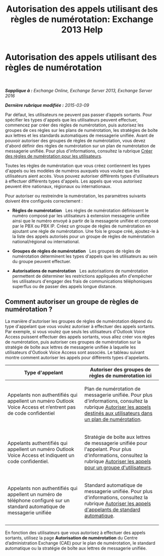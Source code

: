 ﻿---
title: 'Autorisation des appels utilisant des règles de numérotation: Exchange 2013 Help'
TOCTitle: Autorisation des appels utilisant des règles de numérotation
ms:assetid: 4c18bc07-f55c-42b7-81c1-729878aa93aa
ms:mtpsurl: https://technet.microsoft.com/fr-fr/library/JJ898499(v=EXCHG.150)
ms:contentKeyID: 51407182
ms.date: 05/23/2018
mtps_version: v=EXCHG.150
ms.translationtype: MT
---

# Autorisation des appels utilisant des règles de numérotation

 

_**Sapplique à :** Exchange Online, Exchange Server 2013, Exchange Server 2016_

_**Dernière rubrique modifiée :** 2015-03-09_

Par défaut, les utilisateurs ne peuvent pas passer d’appels sortants. Pour spécifier les types d'appels que les utilisateurs peuvent effectuer, commencez par créer des règles de numérotation, puis autorisez les groupes de ces règles sur les plans de numérotation, les stratégies de boîte aux lettres et les standards automatiques de messagerie unifiée. Avant de pouvoir autoriser des groupes de règles de numérotation, vous devez d'abord définir des règles de numérotation sur un plan de numérotation de messagerie unifiée. Pour plus d'informations, consultez la rubrique [Créer des règles de numérotation pour les utilisateurs](create-dialing-rules-for-users-exchange-2013-help.md).

Toutes les règles de numérotation que vous créez contiennent les types d'appels ou les modèles de numéros auxquels vous voulez que les utilisateurs aient accès. Vous pouvez autoriser différents types d'utilisateurs à effectuer différents types d'appels. Les appels que vous autorisez peuvent être nationaux, régionaux ou internationaux.

Pour autoriser ou restreindre la numérotation, les paramètres suivants doivent être configurés correctement :

  - **Règles de numérotation**   Les règles de numérotation définissent le numéro composé par les utilisateurs à extension messagerie unifiée ainsi que le numéro envoyé à partir de la messagerie unifiée et composé par le PBX ou PBX IP. Créez un groupe de règles de numérotation en ajoutant une règle de numérotation. Une fois le groupe créé, ajoutez-le à la liste des appels autorisés pour un groupe de règles de numérotation national/régional ou international.

  - **Groupes de règles de numérotation**   Les groupes de règles de numérotation déterminent les types d'appels que les utilisateurs au sein du groupe peuvent effectuer.

  - **Autorisations de numérotation**   Les autorisations de numérotation permettent de déterminer les restrictions appliquées afin d'empêcher les utilisateurs d'engager des frais de communications téléphoniques superflus ou de passer des appels longue distance.

## Comment autoriser un groupe de règles de numérotation ?

La manière d'autoriser les groupes de règles de numérotation dépend du type d'appelant que vous voulez autoriser à effectuer des appels sortants. Par exemple, si vous voulez que seuls les utilisateurs d'Outlook Voice Access puissent effectuer des appels sortants, vous allez créer vos règles de numérotation, puis autoriser ces groupes de numérotation sur la stratégie de boîte aux lettres de messagerie unifiée à laquelle les utilisateurs d'Outlook Voice Access sont associés. Le tableau suivant montre comment autoriser les appels pour différents types d'appelants.


<table>
<colgroup>
<col style="width: 50%" />
<col style="width: 50%" />
</colgroup>
<thead>
<tr class="header">
<th>Type d'appelant</th>
<th>Autoriser des groupes de règles de numérotation ici</th>
</tr>
</thead>
<tbody>
<tr class="odd">
<td><p>Appelants non authentifiés qui appellent un numéro Outlook Voice Access et n’entrent pas de code confidentiel</p></td>
<td><p>Plan de numérotation de messagerie unifiée. Pour plus d'informations, consultez la rubrique <a href="authorize-calls-for-users-in-a-dial-plan-exchange-2013-help.md">Autoriser les appels destinés aux utilisateurs dans un plan de numérotation</a>.</p></td>
</tr>
<tr class="even">
<td><p>Appelants authentifiés qui appellent un numéro Outlook Voice Access et indiquent un code confidentiel.</p></td>
<td><p>Stratégie de boîte aux lettres de messagerie unifiée pour l'appelant. Pour plus d'informations, consultez la rubrique <a href="authorize-calls-for-a-group-of-users-exchange-2013-help.md">Autoriser les appels pour un groupe d'utilisateurs</a>.</p></td>
</tr>
<tr class="odd">
<td><p>Appelants non authentifiés qui appellent un numéro de téléphone configuré sur un standard automatique de messagerie unifiée</p></td>
<td><p>Standard automatique de messagerie unifiée. Pour plus d'informations, consultez la rubrique <a href="authorize-calls-for-auto-attendant-callers-exchange-2013-help.md">Autoriser les appels d'appelants de standard automatique</a>.</p></td>
</tr>
</tbody>
</table>


En fonction des utilisateurs que vous autorisez à effectuer des appels sortants, utilisez la page **Autorisation de numérotation** du Centre d’administration Exchange (CAE) pour le plan de numérotation, le standard automatique ou la stratégie de boîte aux lettres de messagerie unifiée.

